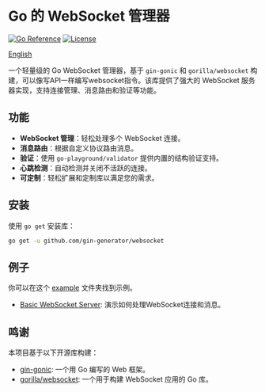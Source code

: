# Go 的 WebSocket 管理器

[![Go Reference](https://pkg.go.dev/badge/github.com/yourusername/yourrepository.svg)](https://pkg.go.dev/github.com/gin-generator/websocket)
[![License](https://img.shields.io/badge/license-MIT-blue.svg)](LICENSE)

[English](README.md)

一个轻量级的 Go WebSocket 管理器，基于 `gin-gonic` 和 `gorilla/websocket` 构建，可以像写API一样编写websocket指令。该库提供了强大的
WebSocket 服务器实现，支持连接管理、消息路由和验证等功能。

## 功能

- **WebSocket 管理**：轻松处理多个 WebSocket 连接。
- **消息路由**：根据自定义协议路由消息。
- **验证**：使用 `go-playground/validator` 提供内置的结构验证支持。
- **心跳检测**：自动检测并关闭不活跃的连接。
- **可定制**：轻松扩展和定制库以满足您的需求。

## 安装

使用 `go get` 安装库：

```bash
go get -u github.com/gin-generator/websocket
```

## 例子

你可以在这个 [example](example) 文件夹找到示例。

- [Basic WebSocket Server](example/logic.go): 演示如何处理WebSocket连接和消息。

## 鸣谢

本项目基于以下开源库构建：

- [gin-gonic](https://github.com/gin-gonic/gin): 一个用 Go 编写的 Web 框架。
- [gorilla/websocket](https://github.com/gorilla/websocket): 一个用于构建 WebSocket 应用的 Go 库。